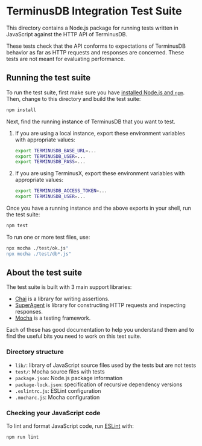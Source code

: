 TerminusDB Integration Test Suite
=================================

This directory contains a Node.js package for running tests written in
JavaScript against the HTTP API of TerminusDB.

These tests check that the API conforms to expectations of TerminusDB behavior
as far as HTTP requests and responses are concerned. These tests are not meant
for evaluating performance.

## Running the test suite

To run the test suite, first make sure you have [installed Node.js and
`npm`][install-nodejs]. Then, change to this directory and build the test suite:

```sh
npm install
```

Next, find the running instance of TerminusDB that you want to test.

1. If you are using a local instance, export these environment variables with
   appropriate values:

   ```sh
   export TERMINUSDB_BASE_URL=...
   export TERMINUSDB_USER=...
   export TERMINUSDB_PASS=...
   ```

2. If you are using TerminusX, export these environment variables with
   appropriate values:

   ```sh
   export TERMINUSDB_ACCESS_TOKEN=...
   export TERMINUSDB_USER=...
   ```

Once you have a running instance and the above exports in your shell, run the
test suite:

```sh
npm test
```

To run one or more test files, use:

```sh
npx mocha ./test/ok.js"
npx mocha ./test/db*.js"
```

## About the test suite

The test suite is built with 3 main support libraries:

* [Chai][chai] is a library for writing assertions.
* [SuperAgent][superagent] is library for constructing HTTP requests and
  inspecting responses.
* [Mocha][mocha] is a testing framework.

Each of these has good documentation to help you understand them and to find the
useful bits you need to work on this test suite.

### Directory structure

* `lib/`: library of JavaScript source files used by the tests but are not tests
* `test/`: Mocha source files with tests
* `package.json`: Node.js package information
* `package-lock.json`: specification of recursive dependency versions
* `.eslintrc.js`: ESLint configuration
* `.mocharc.js`: Mocha configuration

### Checking your JavaScript code

To lint and format JavaScript code, run [ESLint][eslint] with:

```
npm run lint
```

[chai]: https://www.chaijs.com/
[eslint]: https://eslint.org/
[install-nodejs]: https://docs.npmjs.com/downloading-and-installing-node-js-and-npm
[mocha]: https://mochajs.org/
[superagent]: https://visionmedia.github.io/superagent/
